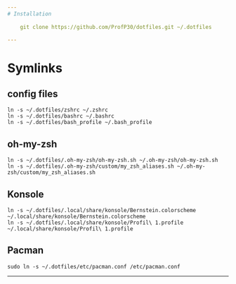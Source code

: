 ```yaml
---
# Installation
    
    git clone https://github.com/ProfP30/dotfiles.git ~/.dotfiles

---
```


# Symlinks

## config files
    ln -s ~/.dotfiles/zshrc ~/.zshrc
    ln -s ~/.dotfiles/bashrc ~/.bashrc
    ln -s ~/.dotfiles/bash_profile ~/.bash_profile

## oh-my-zsh 
	ln -s ~/.dotfiles/.oh-my-zsh/oh-my-zsh.sh ~/.oh-my-zsh/oh-my-zsh.sh
	ln -s ~/.dotfiles/.oh-my-zsh/custom/my_zsh_aliases.sh ~/.oh-my-zsh/custom/my_zsh_aliases.sh	

## Konsole
	ln -s ~/.dotfiles/.local/share/konsole/Bernstein.colorscheme ~/.local/share/konsole/Bernstein.colorscheme
	ln -s ~/.dotfiles/.local/share/konsole/Profil\ 1.profile ~/.local/share/konsole/Profil\ 1.profile

## Pacman
	sudo ln -s ~/.dotfiles/etc/pacman.conf /etc/pacman.conf
---
